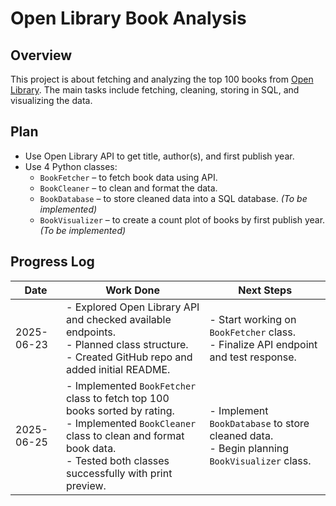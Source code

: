 # Open Library Book Analysis

## Overview

This project is about fetching and analyzing the top 100 books from [Open Library](https://openlibrary.org). The main tasks include fetching, cleaning, storing in SQL, and visualizing the data.

## Plan

- Use Open Library API to get title, author(s), and first publish year.
- Use 4 Python classes:
  - `BookFetcher` – to fetch book data using API.
  - `BookCleaner` – to clean and format the data.
  - `BookDatabase` – to store cleaned data into a SQL database. *(To be implemented)*
  - `BookVisualizer` – to create a count plot of books by first publish year. *(To be implemented)*

## Progress Log

| Date       | Work Done                                                                                             | Next Steps                                                        |
|------------|--------------------------------------------------------------------------------------------------------|-------------------------------------------------------------------|
| 2025-06-23 | - Explored Open Library API and checked available endpoints. <br> - Planned class structure. <br> - Created GitHub repo and added initial README. | - Start working on `BookFetcher` class. <br> - Finalize API endpoint and test response. |
| 2025-06-25 | - Implemented `BookFetcher` class to fetch top 100 books sorted by rating.<br> - Implemented `BookCleaner` class to clean and format book data.<br> - Tested both classes successfully with print preview. | - Implement `BookDatabase` to store cleaned data.<br> - Begin planning `BookVisualizer` class. |
